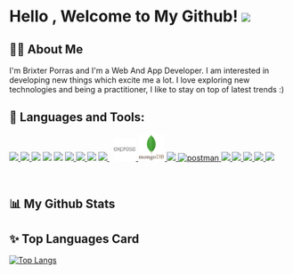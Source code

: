 ### <h1 align="left">Hello , Welcome to My Github! <img src="https://raw.githubusercontent.com/MartinHeinz/MartinHeinz/master/wave.gif"></h1>
## 🙋‍♂️ About Me

I'm Brixter Porras and I'm a Web And App Developer. I am interested in developing new things which excite me a lot. I love exploring new technologies and being a practitioner, I like to stay on top of latest trends :)

<!--  - 📫 How to reach me **brixterporras@gmail.com** -->


## 🚀 Languages and Tools:

<p align="left"> 
    <a href="https://www.typescriptlang.org/" target="_blank"> <img src="https://img.icons8.com/color/48/000000/typescript.png"/> </a>    
    <a href="https://developer.mozilla.org/en-US/docs/Web/JavaScript" target="_blank"> <img src="https://img.icons8.com/color/48/000000/javascript.png"/> </a> 
    <a href="https://www.java.com/en/" target="_blank"><img src="https://img.icons8.com/color/48/000000/java-coffee-cup-logo--v2.png"/></a>
    <a href="https://kotlinlang.org/" target="_blank"><img src="https://img.icons8.com/color/48/000000/kotlin.png"/></a> 
    <a href="https://www.python.org//" target="_blank"><img src="https://img.icons8.com/color/48/000000/python--v1.png"/></a>
    <a href="https://reactjs.org/" target="_blank"><img src="https://img.icons8.com/ultraviolet/40/000000/react--v2.png"/> </a>
    <a href="https://www.typescriptlang.org/" target="_blank"> <img src="https://img.icons8.com/color/48/000000/nextjs.png"/> </a>  
   <a href="https://developer.android.com/studio" target="_blank"><img src="https://img.icons8.com/color/48/000000/android-studio--v3.png"/></a>
    <a style="padding-right:8px;" href="https://nodejs.org" target="_blank"> <img src="https://img.icons8.com/color/48/000000/nodejs.png"/> </a> 
    <a href="https://expressjs.com" target="_blank"> <img src="https://raw.githubusercontent.com/devicons/devicon/master/icons/express/express-original-wordmark.svg" alt="express" width="40" height="40"/> </a>
    <a href="https://www.mongodb.com/" target="_blank"> <img src="https://raw.githubusercontent.com/devicons/devicon/master/icons/mongodb/mongodb-original-wordmark.svg" alt="mongodb" width="48" height="48"/> </a> 
    <a href="https://www.mysql.com/" target="_blank">
    <img src="https://img.icons8.com/fluency/50/000000/mysql-logo.png"/>
    </a>
    <a href="https://postman.com" target="_blank"> <img src="https://www.vectorlogo.zone/logos/getpostman/getpostman-icon.svg" alt="postman" width="45" height="45"/> </a>   
    <a href="https://redux-toolkit.js.org/" target="_blank"> <img src="https://img.icons8.com/color/48/000000/redux.png"/> </a>    
    <a href="https://git-scm.com/" target="_blank"> <img src="https://img.icons8.com/color/48/000000/git.png"/> </a> 
   <a href="https://www.w3.org/html/" target="_blank"> <img src="https://img.icons8.com/color/48/000000/html-5.png"/> </a> 
    <a href="https://www.w3schools.com/css/" target="_blank"> <img src="https://img.icons8.com/color/48/000000/css3.png"/> </a> 
    <a href="https://getbootstrap.com" target="_blank"> <img src="https://img.icons8.com/color/48/000000/bootstrap.png"/> </a>  
</p>

<br/>

## 📊 My Github Stats

<!-- [![Brix101's GitHub stats](https://github-readme-stats.vercel.app/api?username=Brix101&hide=prs&count_private=true&show_icons=true&theme=radical)](https://github.com/anuraghazra/github-readme-stats)
 -->
## ✨ Top Languages Card

[![Top Langs](https://github-readme-stats.vercel.app/api/top-langs/?username=Brix101&hide=html,css,scss)](https://github.com/anuraghazra/github-readme-stats)

<br/>
<br/>

<!--[![Brix101's github activity graph](https://activity-graph.herokuapp.com/graph?username=Brix101&theme=react-dark)](https://github.com/ashutosh00710/github-readme-activity-graph)-->

<!--
**Brix101/Brix101** is a ✨ _special_ ✨ repository because its `README.md` (this file) appears on your GitHub profile.

Here are some ideas to get you started:

- 🔭 I’m currently working on ...
- 🌱 I’m currently learning ...
- 👯 I’m looking to collaborate on ...
- 🤔 I’m looking for help with ...
- 💬 Ask me about ...
- 📫 How to reach me: ...
- 😄 Pronouns: ...
- ⚡ Fun fact: ...
-->
